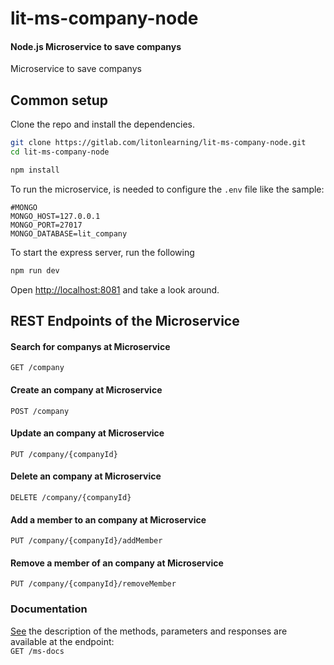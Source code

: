 # lit-ms-company-node
#### Node.js Microservice to save companys
Microservice to save companys

## Common setup
Clone the repo and install the dependencies.

```bash
git clone https://gitlab.com/litonlearning/lit-ms-company-node.git
cd lit-ms-company-node
```

```bash
npm install
```

To run the microservice, is needed to configure the `.env` file like the sample:

```
#MONGO
MONGO_HOST=127.0.0.1
MONGO_PORT=27017
MONGO_DATABASE=lit_company
```

To start the express server, run the following

```bash
npm run dev
```

Open [http://localhost:8081](http://localhost:8081) and take a look around.

## REST Endpoints of the Microservice
#### Search for companys at Microservice
`GET /company`
#### Create an company at Microservice
`POST /company`
#### Update an company at Microservice
`PUT /company/{companyId}`
#### Delete an company at Microservice
`DELETE /company/{companyId}`
#### Add a member to an company at Microservice
`PUT /company/{companyId}/addMember`
#### Remove a member of an company at Microservice
`PUT /company/{companyId}/removeMember`

### Documentation
[See](http://localhost:8081/ms-docs) the description of the methods, parameters and responses are available at the endpoint:<br>
`GET /ms-docs`